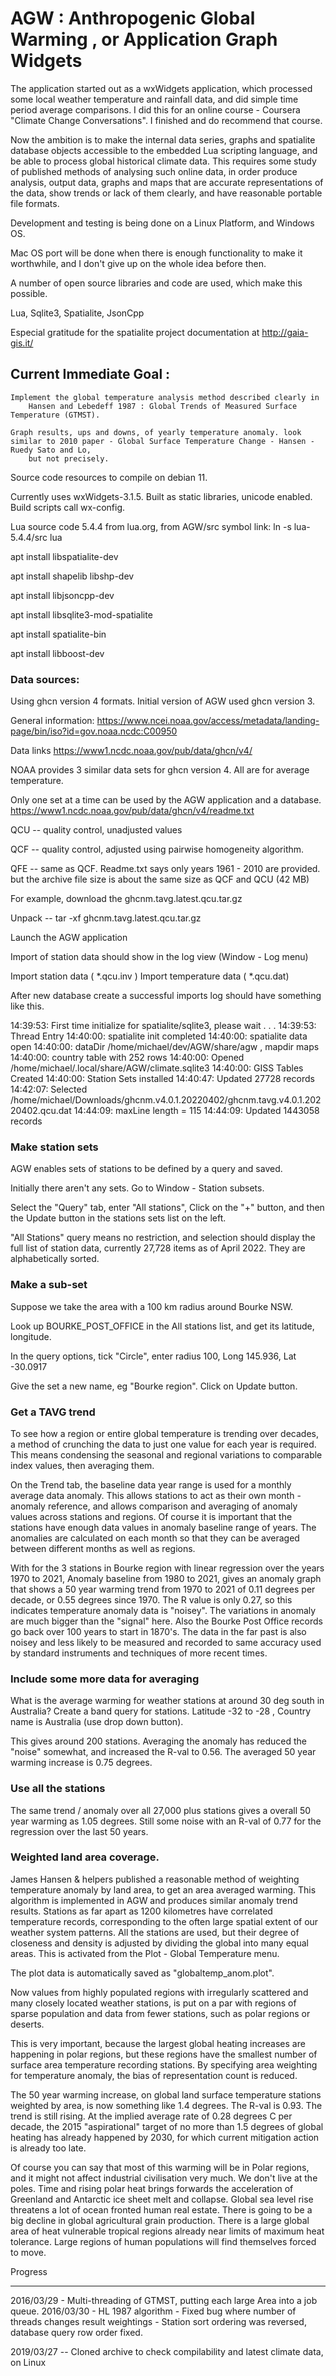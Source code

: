 AGW : Anthropogenic Global Warming ,  or Application Graph Widgets
==================================================================

The application started out as a wxWidgets application, which processed some local weather temperature and rainfall data, and did simple time period average comparisons.  I did this for an online course - Coursera "Climate Change Conversations".  I finished and do recommend that course.

Now the ambition is to make the internal data series, graphs and spatialite database objects accessible to the embedded Lua scripting language, and be able to process global historical climate data.  This requires some study of published methods of analysing such online data, in order produce analysis, output data, graphs and maps that are accurate representations of the data, show trends or lack of them clearly, and have reasonable portable file formats.

Development and testing is being done on a Linux Platform, and Windows OS.

Mac OS port will be done when there is enough functionality to make it worthwhile, and I don't give up on the whole idea before then.

A number of open source libraries and code are used, which make this possible.

Lua, Sqlite3,  Spatialite, JsonCpp

Especial gratitude for the spatialite project documentation at http://gaia-gis.it/


Current Immediate Goal :
------------------------
	Implement the global temperature analysis method described clearly in
		Hansen and Lebedeff 1987 : Global Trends of Measured Surface Temperature (GTMST).

    Graph results, ups and downs, of yearly temperature anomaly. look similar to 2010 paper - Global Surface Temperature Change - Hansen - Ruedy Sato and Lo,
        but not precisely.

Source code resources to compile on debian 11.

Currently uses wxWidgets-3.1.5.  Built as static libraries, unicode enabled.
Build scripts call wx-config.

Lua source code 5.4.4 from lua.org,  from AGW/src symbol link:  ln -s lua-5.4.4/src lua

apt install libspatialite-dev

apt install shapelib libshp-dev

apt install libjsoncpp-dev

apt install libsqlite3-mod-spatialite

apt install spatialite-bin

apt install libboost-dev

### Data sources:

Using ghcn version 4 formats. Initial version of AGW used ghcn version 3.

General information:
https://www.ncei.noaa.gov/access/metadata/landing-page/bin/iso?id=gov.noaa.ncdc:C00950

Data links
https://www1.ncdc.noaa.gov/pub/data/ghcn/v4/

NOAA provides 3 similar data sets for ghcn version 4. 
All are for average temperature.

Only one set at a time can be used by the AGW application and a database.
https://www1.ncdc.noaa.gov/pub/data/ghcn/v4/readme.txt

QCU -- quality control, unadjusted values

QCF -- quality control, adjusted using pairwise homogeneity algorithm.

QFE -- same as QCF. Readme.txt says only years 1961 - 2010 are provided. 
       but the archive file size is about the same size as QCF and QCU (42 MB)


For example, download the ghcnm.tavg.latest.qcu.tar.gz

Unpack  -- tar -xf ghcnm.tavg.latest.qcu.tar.gz

Launch the AGW application

Import of station data should show in the log view (Window - Log menu)

Import station data ( \*.qcu.inv ) 
Import temperature data ( \*.qcu.dat)

After new database create a successful imports log should have something like this.

14:39:53: First time initialize for spatialite/sqlite3, please wait . . .
14:39:53: Thread Entry
14:40:00: spatialite init completed
14:40:00: spatialite data open
14:40:00: dataDir /home/michael/dev/AGW/share/agw , mapdir maps
14:40:00: country table with 252 rows
14:40:00: Opened /home/michael/.local/share/AGW/climate.sqlite3
14:40:00: GISS Tables Created
14:40:00: Station Sets installed
14:40:47: Updated 27728 records
14:42:07: Selected /home/michael/Downloads/ghcnm.v4.0.1.20220402/ghcnm.tavg.v4.0.1.20220402.qcu.dat
14:44:09: maxLine length = 115
14:44:09: Updated 1443058 records


### Make station sets

AGW enables sets of stations to be defined by a query and saved.

Initially there aren't any sets. Go to Window - Station subsets.

Select the "Query" tab, enter "All stations", Click on the "+" button, and then 
the Update button in the stations sets list on the left.

"All Stations" query means no restriction, and selection should display the full list
of station data, currently 27,728 items as of April 2022. They are alphabetically sorted.

### Make a sub-set

Suppose we take the area with a 100 km radius around Bourke NSW.

Look up BOURKE_POST_OFFICE in the All stations list, and get its latitude, longitude.

In the query options, tick "Circle", enter radius 100, Long 145.936, Lat -30.0917

Give the set a new name, eg "Bourke region".  Click on Update button.

### Get a TAVG trend

To see how a region or entire global temperature is trending over decades, a method of crunching the data to just one value for each year is required. This means condensing the seasonal and regional variations to comparable index values, then averaging them.

On the Trend tab, the baseline data year range is used for a monthly average data anomaly. 
This allows stations to act as their own month - anomaly reference, and allows comparison and averaging of anomaly values across stations and regions. Of course it is important that the stations have enough data values in anomaly baseline range of years. The anomalies are calculated on each month so that they can be averaged between different months as well as regions.

With for the 3 stations in Bourke region with linear regression over the years 1970 to 2021, Anomaly baseline from 1980 to 2021, gives an anomaly graph that shows a 50 year warming trend from 1970 to 2021 of 0.11 degrees per decade, or 0.55 degrees since 1970. The R value is only 0.27, so this indicates temperature anomaly data is "noisey". The variations in anomaly are much bigger than the "signal" here. Also the Bourke Post Office records go back over 100 years to start in 1870's. The data in the far past is also noisey and less likely to be measured and recorded to same accuracy used by standard instruments and techniques of more recent times.

### Include some more data for averaging

What is the average warming for weather stations at around 30 deg south in Australia? Create a band query for stations.  Latitude -32 to -28 , Country name is Australia (use drop down button).  

This gives around 200 stations. Averaging the anomaly has reduced the "noise" somewhat, and increased the R-val to 0.56.   The averaged 50 year warming increase is 0.75 degrees.


### Use all the stations

The same trend / anomaly over all 27,000 plus stations gives a overall 50 year warming as 1.05 degrees.
Still some noise with an R-val of 0.77 for the regression over the last 50 years.


### Weighted land area coverage.

James Hansen & helpers published a reasonable method of weighting temperature anomaly by land area, to get an area averaged warming. This algorithm is implemented in AGW and produces similar anomaly trend results. Stations as far apart as 1200 kilometres have correlated temperature records, corresponding to the often large spatial extent of our weather system patterns. All the stations are used, but their degree of closeness and density is adjusted by dividing the global into many equal areas. This is activated from the Plot - Global Temperature menu.

The plot data is automatically saved as "globaltemp_anom.plot". 

Now values from highly populated regions with irregularly scattered and many closely located weather stations, is put on a par with regions of sparse population and data from fewer stations, such as polar regions or deserts.

This is very important, because the largest global heating increases are happening in polar regions, but these regions have the smallest number of surface area temperature recording stations. By specifying area weighting for temperature anomaly, the bias of representation count is reduced.

The 50 year warming increase, on global land surface temperature stations weighted by area, is now something like 1.4 degrees.  The R-val is 0.93. The trend is still rising. At the implied average rate of 0.28 degrees C per decade, the 2015 "aspirational" target of no more than 1.5 degrees of global heating has already happened by 2030, for which current mitigation action is already too late.

Of course you can say that most of this warming will be in Polar regions, and it might not affect industrial civilisation very much. We don't live at the poles. Time and rising polar heat brings forwards the acceleration of Greenland and Antarctic ice sheet melt and collapse. Global sea level rise threatens a lot of ocean fronted human real estate. There is going to be a big decline  in global agricultural grain production. There is a large global area of heat vulnerable tropical regions already near limits of maximum heat tolerance. Large regions of human populations will find themselves forced to move.

Progress
********


2016/03/29 - Multi-threading of GTMST, putting each large Area into a job queue.
2016/03/30 - HL 1987 algorithm - Fixed bug where number of threads changes result weightings
            - Station sort ordering was reversed, database query row order fixed.

2019/03/27 -- Cloned archive to check compilability and latest climate data, on Linux



